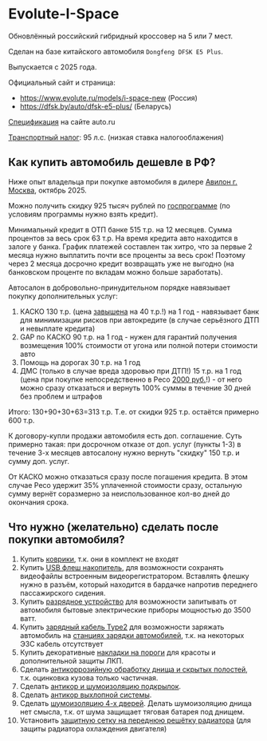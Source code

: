 # Evolute-I-Space

Обновлённый российский гибридный кроссовер на 5 или 7 мест.

Сделан на базе китайского автомобиля `Dongfeng DFSK E5 Plus`.

Выпускается с 2025 года.

Официальный сайт и страница:
  * https://www.evolute.ru/models/i-space-new (Россия)
  * https://dfsk.by/auto/dfsk-e5-plus/ (Беларусь)

[Спецификация](https://auto.ru/catalog/cars/dongfeng/fengon_e5/24039797/24039863/specifications/24039863_24039958_24039904/) на сайте auto.ru

[Транспортный налог](https://ru.wikipedia.org/wiki/%D0%A2%D1%80%D0%B0%D0%BD%D1%81%D0%BF%D0%BE%D1%80%D1%82%D0%BD%D1%8B%D0%B9_%D0%BD%D0%B0%D0%BB%D0%BE%D0%B3): 95 л.с. (низкая ставка налогооблажения)

## Как купить автомобиль дешевле в РФ?

Ниже опыт владельца при покупке автомобиля в дилере [Авилон г. Москва](https://evolute-avilon.ru/), октябрь 2025.

Можно получить скидку 925 тысяч рублей по [госпрограмме](https://auto.ru/mag/article/gosprogramma-na-pokupku-avtomobilya-kto-mozhet-v-ney-uchastvovat-i-kak-vsyo-oformit/) (по условиям программы нужно взять кредит).

Минимальный кредит в ОТП банке 515 т.р. на 12 месяцев. 
Сумма процентов за весь срок 63 т.р.
На время кредита авто находится в залоге у банка. 
График платежей составлен так хитро, что за первые 2 месяца нужно выплатить почти все проценты за весь срок! Поэтому через 2 месяца досрочно кредит возвращать уже не выгодно (на банковском проценте по вкладам можно больше заработать).

Автосалон в добровольно-принудительном порядке навязывает покупку дополнительных услуг: 
1. КАСКО 130 т.р. (цена [завышена](https://reso.ru/individual/auto/kasko/#calc) на 40 т.р.!) на 1 год - навязывает банк для минимизации рисков при автокредите (в случае серьёзного ДТП и невыплате кредита)
1. GAP по КАСКО 90 т.р. на 1 год - нужен для гарантий получения возмещения 100% стоимости от угона или полной потери стоимости авто
1. Помощь на дорогах 30 т.р. на 1 год
1. ДМС (только в случае вреда здоровью при ДТП!) 15 т.р. на 1 год (цена при покупке непосредственно в Ресо [2000 руб.](https://reso.ru/individual/medicine/reso-dtp/)!) - от него можно сразу отказаться и вернуть 100% суммы в течение 30 дней без проблем и штрафов

Итого: 130+90+30+63=313 т.р.
Т.е. от скидки 925 т.р. остаётся примерно 600 т.р.

К договору-купли продажи автомобиля есть доп. соглашение. Суть примерно такая: при досрочном отказе от доп. услуг (пункты 1-3) в течение 3-х месяцев автосалону нужно вернуть "скидку" 150 т.р. и сумму доп. услуг.

От КАСКО можно отказаться сразу после погашения кредита. В этом случае Ресо удержит 35% уплаченной стоимости сразу, остальную сумму вернёт соразмерно за неиспользованное кол-во дней до окончания срока.

## Что нужно (желательно) сделать после покупки автомобиля?

1. Купить [коврики](https://www.ozon.ru/product/kovriki-v-salon-avtomobilya-termoplastik-tpu-1-sht-1872745794/), т.к. они в комплект не входят
1. Купить [USB флеш накопитель](https://www.ozon.ru/product/sandisk-128-gb-usb-flesh-nakopitel-ultra-fit-sdcz430-128g-ultra-fit-sdcz430-128g-usb-3-2-miniusb-do-1586087214/), для возможности сохранять видеофайлы встроенным видеорегистратором. Вставлять флешку нужно в разъём, который находится в бардачке напротив переднего пассажирского сидения.
1. Купить [разрядное устройство](https://www.ozon.ru/product/razryadnoe-ustroystvo-v2l-dlya-avtomobilnogo-kabelya-adaptera-elektromobilya-s-evropeyskoy-1862988930/?reviewsVariantMode=2) для возможности запитывать от автомобиля бытовые электрические приборы мощностью до 3500 ватт.
1. Купить [зарядный кабель Type2](https://www.ozon.ru/product/kabel-zaryadnyy-dlya-elektromobilya-type2-type2-3-fazy-32a-22kvt-5m-2860024916/) для возможности заряжать автомобиль на [станциях зарядки автомобилей](https://yandex.ru/maps/213/moscow/category/electric_car_charging_station/43752131937/), т.к. на некоторых ЭЗС кабель отсутствует
1. Купить декоративные [накладки на пороги](https://www.ozon.ru/product/nakladka-na-porogi-4-sht-2493598337/) для красоты и дополнительной защиты ЛКП.
1. Сделать [антикоррозийную обработку днища и скрытых полостей](https://антикор.рф/products-and-services/7/), т.к. оцинковка кузова только частичная.
1. Сделать [антикор и шумоизоляцию подкрылок](https://антикор.рф/products-and-services/11/).
1. Сделать [антикор выхлопной системы](https://антикор.рф/products-and-services/224/).
1. Сделать [шумоизоляцию 4-х дверей](https://антикор.рф/products-and-services/9/). Делать шумоизоляцию днища нет смысла, т.к. от шума защищает тяговая батарея под днищем.
1. Установить [защитную сетку на переднюю решётку радиатора](https://антикор.рф/products-and-services/10/) (для защиты радиатора охлаждения двигателя)
